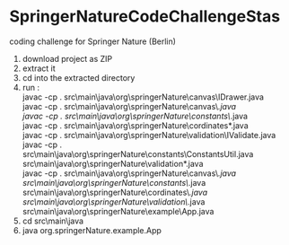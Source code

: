 # SpringerNatureCodeChallengeStas
coding challenge for Springer Nature (Berlin)

1. download project as ZIP
2. extract it
3. cd into the extracted directory
4. run :  
javac -cp . src\main\java\org\springerNature\canvas\IDrawer.java  
javac -cp . src\main\java\org\springerNature\canvas\\*.java  
javac -cp . src\main\java\org\springerNature\constants\\*.java  
javac -cp . src\main\java\org\springerNature\cordinates\*\.java  
javac -cp . src\main\java\org\springerNature\validation\IValidate.java  
javac -cp . src\main\java\org\springerNature\constants\ConstantsUtil.java src\main\java\org\springerNature\validation\*.java  
javac -cp . src\main\java\org\springerNature\canvas\\*.java src\main\java\org\springerNature\constants\\*.java   src\main\java\org\springerNature\cordinates\\*.java src\main\java\org\springerNature\validation\\*.java src\main\java\org\springerNature\example\App.java
5. cd src\main\java
6. java org.springerNature.example.App
